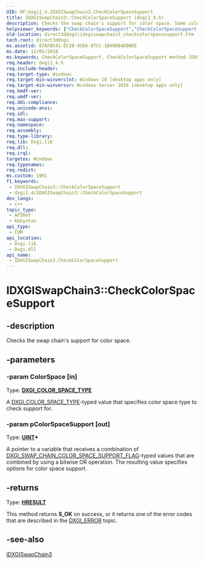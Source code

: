 ```yaml
---
UID: NF:dxgi1_4.IDXGISwapChain3.CheckColorSpaceSupport
title: IDXGISwapChain3::CheckColorSpaceSupport (dxgi1_4.h)
description: Checks the swap chain's support for color space. Some color spaces like `DXGI_COLOR_SPACE_RGB_FULL_G10_NONE_P709` (scRGB) might be returned as unsupported even if calling <a href="windows/win32/api/dxgi1_4/nf-dxgi1_4-idxgiswapchain3-setcolorspace1">SetColorSpace1</a> would succesfully set them, independently of whether the current display in running in Advanced Color mode or not.
helpviewer_keywords: ["CheckColorSpaceSupport","CheckColorSpaceSupport method [DXGI]","CheckColorSpaceSupport method [DXGI]","IDXGISwapChain3 interface","IDXGISwapChain3 interface [DXGI]","CheckColorSpaceSupport method","IDXGISwapChain3.CheckColorSpaceSupport","IDXGISwapChain3::CheckColorSpaceSupport","direct3ddxgi.idxgiswapchain3_checkcolorspacesupport","dxgi1_4/IDXGISwapChain3::CheckColorSpaceSupport"]
old-location: direct3ddxgi\idxgiswapchain3_checkcolorspacesupport.htm
tech.root: direct3ddxgi
ms.assetid: 87AFB541-EC10-45E6-97CC-1B48084D00EE
ms.date: 12/05/2018
ms.keywords: CheckColorSpaceSupport, CheckColorSpaceSupport method [DXGI], CheckColorSpaceSupport method [DXGI],IDXGISwapChain3 interface, IDXGISwapChain3 interface [DXGI],CheckColorSpaceSupport method, IDXGISwapChain3.CheckColorSpaceSupport, IDXGISwapChain3::CheckColorSpaceSupport, direct3ddxgi.idxgiswapchain3_checkcolorspacesupport, dxgi1_4/IDXGISwapChain3::CheckColorSpaceSupport
req.header: dxgi1_4.h
req.include-header: 
req.target-type: Windows
req.target-min-winverclnt: Windows 10 [desktop apps only]
req.target-min-winversvr: Windows Server 2016 [desktop apps only]
req.kmdf-ver: 
req.umdf-ver: 
req.ddi-compliance: 
req.unicode-ansi: 
req.idl: 
req.max-support: 
req.namespace: 
req.assembly: 
req.type-library: 
req.lib: Dxgi.lib
req.dll: 
req.irql: 
targetos: Windows
req.typenames: 
req.redist: 
ms.custom: 19H1
f1_keywords:
 - IDXGISwapChain3::CheckColorSpaceSupport
 - dxgi1_4/IDXGISwapChain3::CheckColorSpaceSupport
dev_langs:
 - c++
topic_type:
 - APIRef
 - kbSyntax
api_type:
 - COM
api_location:
 - Dxgi.lib
 - Dxgi.dll
api_name:
 - IDXGISwapChain3.CheckColorSpaceSupport
---
```


# IDXGISwapChain3::CheckColorSpaceSupport


## -description

Checks the swap chain's support for color space.

## -parameters

### -param ColorSpace [in]

Type: <b><a href="/windows/desktop/api/dxgicommon/ne-dxgicommon-dxgi_color_space_type">DXGI_COLOR_SPACE_TYPE</a></b>

A <a href="/windows/desktop/api/dxgicommon/ne-dxgicommon-dxgi_color_space_type">DXGI_COLOR_SPACE_TYPE</a>-typed value that specifies color space type to check support for.

### -param pColorSpaceSupport [out]

Type: <b><a href="/windows/desktop/WinProg/windows-data-types">UINT</a>*</b>

A pointer to a variable that receives a combination of <a href="/windows/desktop/api/dxgi1_4/ne-dxgi1_4-dxgi_swap_chain_color_space_support_flag">DXGI_SWAP_CHAIN_COLOR_SPACE_SUPPORT_FLAG</a>-typed values that are combined by using a bitwise OR operation. The resulting value specifies options for color space support.

## -returns

Type: <b><a href="/windows/win32/com/structure-of-com-error-codes">HRESULT</a></b>

This method returns <b>S_OK</b> on success, or it returns one of the error codes that are described in the <a href="/windows/desktop/direct3ddxgi/dxgi-error">DXGI_ERROR</a> topic.

## -see-also

<a href="/windows/desktop/api/dxgi1_4/nn-dxgi1_4-idxgiswapchain3">IDXGISwapChain3</a>
